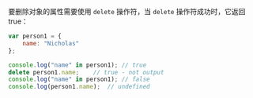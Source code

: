 要删除对象的属性需要使用 `delete` 操作符，当 `delete` 操作符成功时，它返回 true：

```js
var person1 = {
    name: "Nicholas"
};

console.log("name" in person1); // true
delete person1.name;    // true - not output
console.log("name" in person1); // false
console.log(person1.name);  // undefined
```

